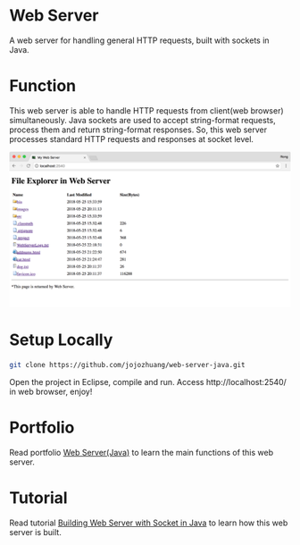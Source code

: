 # Web Server
A web server for handling general HTTP requests, built with sockets in Java.

# Function
This web server is able to handle HTTP requests from client(web browser) simultaneously. Java sockets are used to accept string-format requests, process them and return string-format responses. So, this web server processes standard HTTP requests and responses at socket level.

<kbd><img src="/public/homepage.png"></kbd>

# Setup Locally
```bash
git clone https://github.com/jojozhuang/web-server-java.git
```
Open the project in Eclipse, compile and run. Access http://localhost:2540/ in web browser, enjoy!

# Portfolio
Read portfolio [Web Server(Java)](http://jojozhuang.github.io/portfolio/web-server-java/) to learn the main functions of this web server.

# Tutorial
Read tutorial [Building Web Server with Socket in Java](http://jojozhuang.github.io/tutorial/java/building-web-server-with-socket-java/) to learn how this web server is built.
